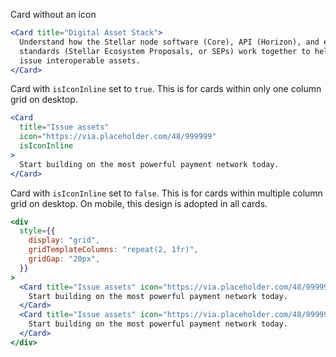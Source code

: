 Card without an icon

```jsx
<Card title="Digital Asset Stack">
  Understand how the Stellar node software (Core), API (Horizon), and ecosystem
  standards (Stellar Ecosystem Proposals, or SEPs) work together to help you
  issue interoperable assets.
</Card>
```

Card with `isIconInline` set to `true`. This is for cards within only one column
grid on desktop.

```jsx
<Card
  title="Issue assets"
  icon="https://via.placeholder.com/48/999999"
  isIconInline
>
  Start building on the most powerful payment network today.
</Card>
```

Card with `isIconInline` set to `false`. This is for cards within multiple
column grid on desktop. On mobile, this design is adopted in all cards.

```jsx
<div
  style={{
    display: "grid",
    gridTemplateColumns: "repeat(2, 1fr)",
    gridGap: "20px",
  }}
>
  <Card title="Issue assets" icon="https://via.placeholder.com/48/999999">
    Start building on the most powerful payment network today.
  </Card>
  <Card title="Issue assets" icon="https://via.placeholder.com/48/999999">
    Start building on the most powerful payment network today.
  </Card>
</div>
```

